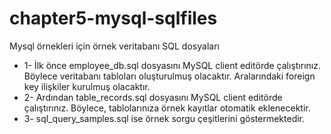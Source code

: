 # chapter5-mysql-sqlfiles
Mysql örnekleri için örnek veritabanı SQL dosyaları

- 1- İlk önce employee_db.sql dosyasını MySQL client editörde çalıştırınız. Böylece veritabanı tabloları oluşturulmuş olacaktır. Aralarındaki foreign key ilişkiler kurulmuş olacaktır.
- 2- Ardından table_records.sql dosyasını MySQL client editörde çalıştırınız. Böylece, tablolarınıza örnek kayıtlar otomatik eklenecektir.
- 3- sql_query_samples.sql ise örnek sorgu çeşitlerini göstermektedir.
